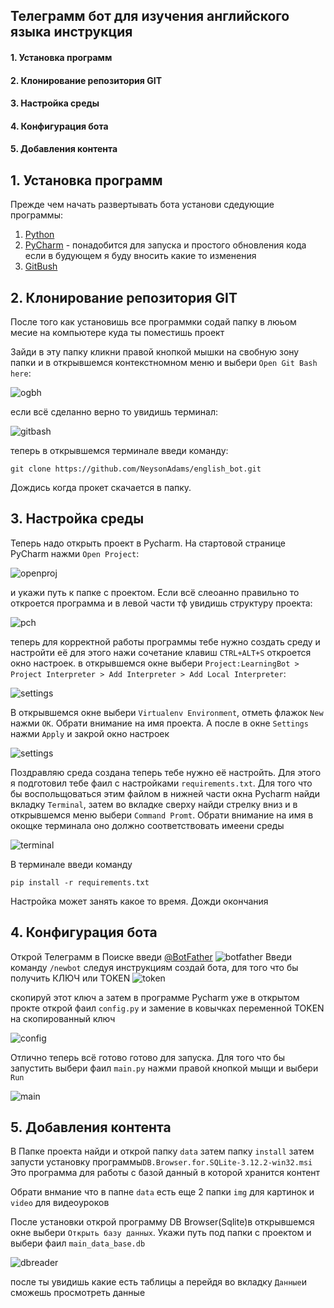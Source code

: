 ## Телеграмм бот для изучения английского языка инструкция

#### 1. Установка программ 
#### 2. Клонирование репозитория GIT
#### 3. Настройка среды
#### 4. Конфигурация бота
#### 5. Добавления контента

## 1. Установка программ

Прежде чем начать развертывать бота установи сдедующие программы:

1. [Python](https://www.python.org/downloads/windows/)
2. [PyCharm](https://www.jetbrains.com/pycharm/download/?section=windows) - понадобится для запуска и простого обновления кода если в будующем я буду вносить какие то изменения
3. [GitBush](https://git-scm.com/downloads)

## 2. Клонирование репозитория GIT

После того как установишь все программки содай папку в люьом месие на компьютере куда ты поместишь проект

Зайди в эту папку кликни правой кнопкой мышки на свобную зону папки и в открывшемся контекстномном меню и выбери `Open Git Bash here`:

![ogbh](help/ss1.png)

если всё сделанно верно то увидишь терминал:

![gitbash](help/ss2.png)

теперь в открывшемся терминале введи команду:

```shell
git clone https://github.com/NeysonAdams/english_bot.git
```

Дождись когда прокет скачается в папку.

## 3. Настройка среды

Теперь надо открыть проект в Pycharm. На стартовой странице PyCharm нажми `Open Project`:

![openproj](help/ss3.png)

и укажи путь к папке с проектом. Если всё слеоанно правильно то откроется программа и в левой части тф увидишь структуру проекта:

![pch](help/ss4.png)

теперь для корректной работы программы тебе нужно создать среду и настройти её для этого нажи сочетание клавиш `CTRL+ALT+S` откроется окно настроек.
в открывшемся окне выбери `Project:LearningBot > Project Interpreter > Add Interpreter > Add Local Interpreter`:

![settings](help/ss5.png)

В открывшемся окне выбери `Virtualenv Environment`, отметь флажок `New` нажми `OK`. Обрати внимание на имя проекта. А после в окне `Settings` нажми `Apply` и закрой окно настроек

![settings](help/ss6.png)

Поздравляю среда создана теперь тебе нужно её настройть. Для этого я подготовил тебе фаил с настройками `requirements.txt`. 
Для того что бы воспольщоваться этим файлом в нижней части окна Pycharm найди  вкладку `Terminal`, затем во вкладке сверху найди стрелку вниз и в открывшемся меню выбери `Command Promt`. Обрати внимание на имя в окощке терминала оно должно соответствовать имеени среды

![terminal](help/ss7.png)

В терминале введи команду 

```shell
pip install -r requirements.txt
```

Настройка может занять какое то время. Дожди окончания

## 4. Конфигурация бота
 Открой Телеграмм в Поиске введи [@BotFather](https://t.me/BotFather)
 ![botfather](help/ss8.png)
 Введи команду `/newbot` следуя инструкциям создай бота, для того что бы получить КЛЮЧ или TOKEN
 ![token](help/ss9.png)

скопируй этот ключ а затем в программе Pycharm уже в открытом прокте открой фаил `config.py` и замение в ковычках переменной TOKEN на скопированный ключ

  ![config](help/ss10.png)

Отлично теперь всё готово готово для запуска. Для того что бы запустить выбери фаил `main.py` нажми правой кнопкой мыщи и выбери `Run`

![main](help/ss11.png)

## 5. Добавления контента

В Папке проекта найди и открой  папку  `data` затем папку `install` затем запусти установку программы`DB.Browser.for.SQLite-3.12.2-win32.msi` 
Это программа для работы с базой данный в которой хранится контент 

Обрати внмание что в папне `data` есть еще 2 папки `img` для картинок и  `video` для видеоуроков

После установки открой программу DB Browser(Sqlite)в открывшемся окне выбери `Открыть базу данных`. Укажи путь под папки с проектом и выбери фаил `main_data_base.db`

![dbreader](help/ss12.png)

после ты увидишь какие есть таблицы а перейдя во вкладку `Данные`и сможешь просмотреть данные
